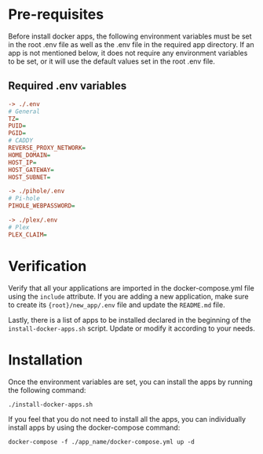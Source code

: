 # Pre-requisites
Before install docker apps, the following environment variables must be set in the root .env file as well as the .env file in the required app directory. If an app is not mentioned below, it does not require any environment variables to be set, or it will use the default values set in the root .env file.

## Required .env variables
```ini
-> ./.env
# General
TZ=
PUID=
PGID=
# CADDY
REVERSE_PROXY_NETWORK=
HOME_DOMAIN=
HOST_IP=
HOST_GATEWAY=
HOST_SUBNET=

-> ./pihole/.env
# Pi-hole
PIHOLE_WEBPASSWORD=

-> ./plex/.env
# Plex
PLEX_CLAIM=
```

# Verification
Verify that all your applications are imported in the docker-compose.yml file using the `include` attribute. If you are adding a new application, make sure to create its `{root}/new_app/.env` file and update the `README.md` file. 

Lastly, there is a list of apps to be installed declared in the beginning of the `install-docker-apps.sh` script. Update or modify it according to your needs.

# Installation

Once the environment variables are set, you can install the apps by running the following command:

`./install-docker-apps.sh`

If you feel that you do not need to install all the apps, you can individually install apps by using the docker-compose command:

`docker-compose -f ./app_name/docker-compose.yml up -d`